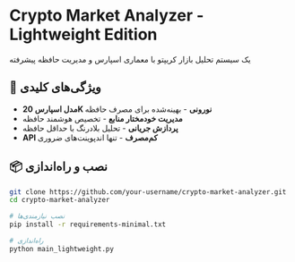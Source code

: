 # Crypto Market Analyzer - Lightweight Edition

یک سیستم تحلیل بازار کریپتو با معماری اسپارس و مدیریت حافظه پیشرفته

## 🚀 ویژگی‌های کلیدی

- **مدل اسپارس 20K نورونی** - بهینه‌شده برای مصرف حافظه
- **مدیریت خودمختار منابع** - تخصیص هوشمند حافظه
- **پردازش جریانی** - تحلیل بلادرنگ با حداقل حافظه
- **API کم‌مصرف** - تنها اندپوینت‌های ضروری

## 📦 نصب و راه‌اندازی

```bash
git clone https://github.com/your-username/crypto-market-analyzer.git
cd crypto-market-analyzer

# نصب نیازمندی‌ها
pip install -r requirements-minimal.txt

# راه‌اندازی
python main_lightweight.py
